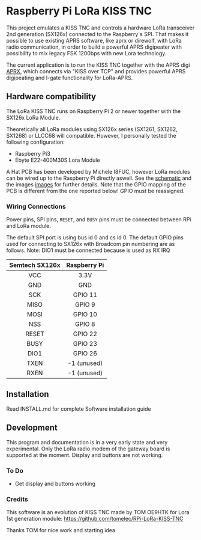 # Raspberry Pi LoRa KISS TNC

This project emulates a KISS TNC and controls a hardware LoRa transceiver 2nd generation (SX126x)
connected to the Raspberry´s SPI. That makes it possible to use existing APRS
software, like aprx or direwolf, with LoRa radio communication, in order to build a powerful APRS digipeater with possibility
to mix legacy FSK 1200bps with new Lora technology.

The current application is to run the KISS TNC together with the APRS digi [APRX](https://github.com/PhirePhly/aprx), which connects via "KISS over TCP" and provides
powerful APRS digipeating and I-gate functionality for LoRa-APRS.

## Hardware compatibility

The LoRa KISS TNC runs on Raspberry Pi 2 or newer together with the SX126x LoRa Module.

Theoretically all LoRa modules using SX126x series (SX1261, SX1262, SX1268) or LLCC68 will compatible. However, I personally tested the following configuration:
* Raspberry Pi3
* Ebyte E22-400M30S Lora Module

A Hat PCB has been developed by Michele I8FUC, however LoRa modules can be wired up to the Raspberry Pi directly aswell. 
See the [schematic](doc/LoRa_RPi_Companion_2022.pdf) and the images [images](doc/images) for further details.
Note that the GPIO mapping of the PCB is different from the one reported below! GPIO must be reassigned.

### Wiring Connections

Power pins, SPI pins, `RESET`, and `BUSY` pins must be connected between RPi and LoRa module.

The default SPI port is using bus id 0 and cs id 0. The default GPIO pins used for connecting to SX126x with Broadcom pin numbering are as follows.
Note: DIO1 must be connected because is used as RX IRQ

| Semtech SX126x | Raspberry Pi |
| :------------: | :------:|
| VCC | 3.3V |
| GND | GND |
| SCK | GPIO 11 |
| MISO | GPIO 9 |
| MOSI | GPIO 10 |
| NSS | GPIO 8 |
| RESET | GPIO 22 |
| BUSY | GPIO 23|
| DIO1 | GPIO 26 |
| TXEN | -1 (unused) |
| RXEN | -1 (unused) |

## Installation

Read INSTALL.md for complete Software installation guide

## Development

This program and documentation is in a very early state and very experimental.
Only the LoRa radio modem of the gateway board is supported at the moment.
Display and buttons are not working.

### To Do
* Get display and buttons working

### Credits
This software is an evolution of KISS TNC made by TOM OE9HTK for Lora 1st generation module:
https://github.com/tomelec/RPi-LoRa-KISS-TNC

Thanks TOM for nice work and starting idea
